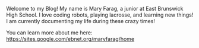 

Welcome to my Blog! My name is Mary Farag, a junior at East Brunswick High School. I love coding robots, playing lacrosse, and learning new things! I am currently documenting my life during these crazy times! 

You can learn more about me here: https://sites.google.com/ebnet.org/maryfarag/home



